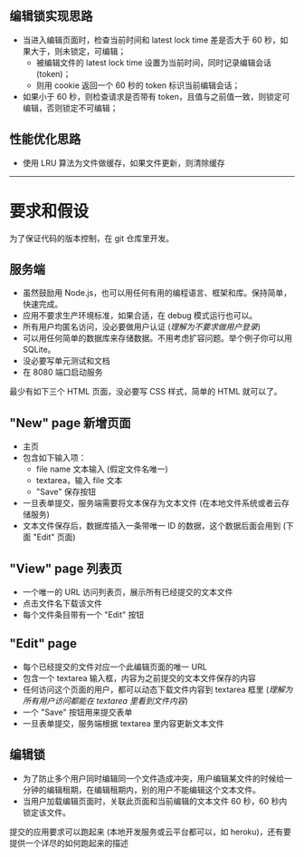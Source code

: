 ## 编辑锁实现思路

-   当进入编辑页面时，检查当前时间和 latest lock time 差是否大于 60 秒，如果大于，则未锁定，可编辑；
    -   被编辑文件的 latest lock time 设置为当前时间，同时记录编辑会话 (token)；
    -   则用 cookie 返回一个 60 秒的 token 标识当前编辑会话；
-   如果小于 60 秒，则检查请求是否带有 token，且值与之前值一致，则锁定可编辑，否则锁定不可编辑；

## 性能优化思路

-   使用 LRU 算法为文件做缓存，如果文件更新，则清除缓存

---

# 要求和假设

为了保证代码的版本控制，在 git 仓库里开发。

## 服务端

-   虽然鼓励用 Node.js，也可以用任何有用的编程语言、框架和库。保持简单，快速完成。
-   应用不要求生产环境标准，如果合适，在 debug 模式运行也可以。
-   所有用户均匿名访问，没必要做用户认证 (_理解为不要求做用户登录_)
-   可以用任何简单的数据库来存储数据。不用考虑扩容问题。举个例子你可以用 SQLite。
-   没必要写单元测试和文档
-   在 8080 端口启动服务

最少有如下三个 HTML 页面，没必要写 CSS 样式，简单的 HTML 就可以了。

## "New" page 新增页面

-   主页
-   包含如下输入项：
    -   file name 文本输入 (假定文件名唯一)
    -   textarea，输入 file 文本
    -   "Save" 保存按钮
-   一旦表单提交，服务端需要将文本保存为文本文件 (在本地文件系统或者云存储服务)
-   文本文件保存后，数据库插入一条带唯一 ID 的数据，这个数据后面会用到 (下面 "Edit" 页面)

## "View" page 列表页

-   一个唯一的 URL 访问列表页，展示所有已经提交的文本文件
-   点击文件名下载该文件
-   每个文件条目带有一个 "Edit" 按钮

## "Edit" page

-   每个已经提交的文件对应一个此编辑页面的唯一 URL
-   包含一个 textarea 输入框，内容为之前提交的文本文件保存的内容
-   任何访问这个页面的用户，都可以动态下载文件内容到 textarea 框里 (_理解为所有用户访问都能在 textarea 里看到文件内容_)
-   一个 "Save" 按钮用来提交表单
-   一旦表单提交，服务端根据 textarea 里内容更新文本文件

## 编辑锁

-   为了防止多个用户同时编辑同一个文件造成冲突，用户编辑某文件的时候给一分钟的编辑租期，在编辑租期内，别的用户不能编辑这个文本文件。
-   当用户加载编辑页面时，关联此页面和当前编辑的文本文件 60 秒，60 秒内锁定该文件。

提交的应用要求可以跑起来 (本地开发服务或云平台都可以，如 heroku)，还有要提供一个详尽的如何跑起来的描述
